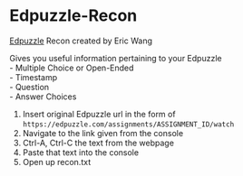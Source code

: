 # Edpuzzle-Recon
[Edpuzzle](https://edpuzzle.org) Recon created by Eric Wang 


Gives you useful information pertaining to your Edpuzzle  
    - Multiple Choice or Open-Ended  
    - Timestamp  
    - Question  
    - Answer Choices  

1. Insert original Edpuzzle url in the form of `https://edpuzzle.com/assignments/ASSIGNMENT_ID/watch`  
2. Navigate to the link given from the console  
3. Ctrl-A, Ctrl-C the text from the webpage  
4. Paste that text into the console  
5. Open up recon.txt  

